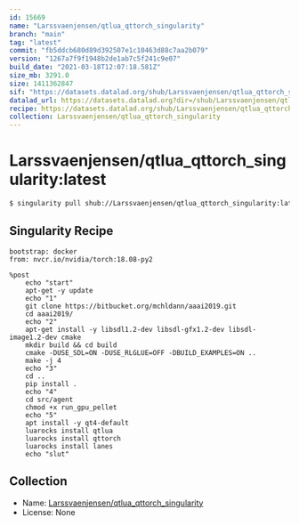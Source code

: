 ```yaml
---
id: 15669
name: "Larssvaenjensen/qtlua_qttorch_singularity"
branch: "main"
tag: "latest"
commit: "fb5ddcb680d89d392507e1c10463d88c7aa2b079"
version: "1267a7f9f1948b2de1ab7c5f241c9e07"
build_date: "2021-03-18T12:07:18.581Z"
size_mb: 3291.0
size: 1411362847
sif: "https://datasets.datalad.org/shub/Larssvaenjensen/qtlua_qttorch_singularity/latest/2021-03-18-fb5ddcb6-1267a7f9/1267a7f9f1948b2de1ab7c5f241c9e07.sif"
datalad_url: https://datasets.datalad.org?dir=/shub/Larssvaenjensen/qtlua_qttorch_singularity/latest/2021-03-18-fb5ddcb6-1267a7f9/
recipe: https://datasets.datalad.org/shub/Larssvaenjensen/qtlua_qttorch_singularity/latest/2021-03-18-fb5ddcb6-1267a7f9/Singularity
collection: Larssvaenjensen/qtlua_qttorch_singularity
---
```


# Larssvaenjensen/qtlua_qttorch_singularity:latest

```bash
$ singularity pull shub://Larssvaenjensen/qtlua_qttorch_singularity:latest
```

## Singularity Recipe

```singularity
bootstrap: docker
from: nvcr.io/nvidia/torch:18.08-py2

%post
    echo "start" 
    apt-get -y update
    echo "1" 
    git clone https://bitbucket.org/mchldann/aaai2019.git
    cd aaai2019/
    echo "2" 
    apt-get install -y libsdl1.2-dev libsdl-gfx1.2-dev libsdl-image1.2-dev cmake
    mkdir build && cd build
    cmake -DUSE_SDL=ON -DUSE_RLGLUE=OFF -DBUILD_EXAMPLES=ON ..
    make -j 4
    echo "3" 
    cd ..
    pip install .
    echo "4" 
    cd src/agent
    chmod +x run_gpu_pellet
    echo "5" 
    apt install -y qt4-default
    luarocks install qtlua
    luarocks install qttorch
    luarocks install lanes
    echo "slut"
```

## Collection

 - Name: [Larssvaenjensen/qtlua_qttorch_singularity](https://github.com/Larssvaenjensen/qtlua_qttorch_singularity)
 - License: None

